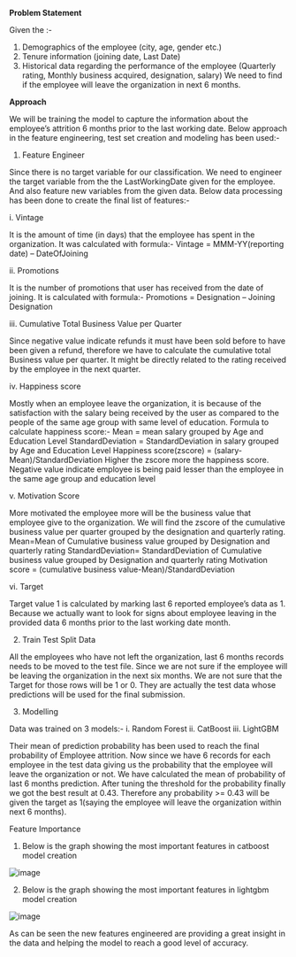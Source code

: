 **Problem Statement**

Given the :-
1. Demographics of the employee (city, age, gender etc.)
2. Tenure information (joining date, Last Date)
3. Historical data regarding the performance of the employee (Quarterly rating, Monthly business acquired, designation, salary)
We need to find if the employee will leave the organization in next 6 months.

**Approach**

We will be training the model to capture the information about the employee’s attrition 6 months prior to the last working date. Below approach in the feature engineering, test set creation and modeling has been used:-
1.	Feature Engineer

Since there is no target variable for our classification. We need to engineer the target variable from the the LastWorkingDate given for the employee. And also feature new variables from the given data. Below data processing has been done to create the final list of features:-

i.	Vintage

It is the amount of time (in days) that the employee has spent in the organization. It was calculated with formula:-
Vintage = MMM-YY(reporting date) – DateOfJoining

ii.	Promotions

It is the number of promotions that user has received from the date of joining. It is calculated with formula:-
Promotions = Designation – Joining Designation

iii.	Cumulative Total Business Value per Quarter

Since negative value indicate refunds it must have been sold before  to have been given a refund, therefore we have to calculate the cumulative total Business value per quarter. It might be directly related to the rating received by the employee in the next quarter.

iv.	Happiness score

Mostly when an employee leave the organization, it is because of the satisfaction with the salary being received by the user as compared to the people of the same age group with same level of education.
Formula to calculate happiness score:-
Mean = mean salary grouped by Age and Education Level
StandardDeviation = StandardDeviation in salary grouped by Age and Education Level
Happiness score(zscore) = (salary-Mean)/StandardDeviation
Higher the zscore more the happiness score. Negative value indicate employee is being paid lesser than the employee in the same age group and education level

v.	Motivation Score

More motivated the employee more will be the business value that employee give to the organization. We will find the zscore of the cumulative business value per quarter  grouped by the designation  and quarterly rating.
Mean=Mean of Cumulative business value grouped by Designation and quarterly rating
StandardDeviation= StandardDeviation of Cumulative business value grouped by Designation and quarterly rating
Motivation score = (cumulative business value-Mean)/StandardDeviation

vi.	Target

Target value 1 is calculated by marking last 6 reported employee’s data as 1. Because we actually want to look for signs about employee leaving in the provided data 6 months prior to the last working date month.


2.	Train Test Split Data

All the employees who have not left the organization, last 6 months records needs to be moved to the test file. Since we are not sure if the employee will be leaving the organization in the next six months. We are not sure that the Target for those rows will be 1 or 0. They are actually the test data whose predictions will be used for the final submission.

3.	Modelling

Data was trained on 3 models:-
i.	Random Forest
ii.	CatBoost
iii.	LightGBM

Their mean of prediction probability has been used to reach the final probability of Employee attrition.
Now since we have 6 records for each employee in the test data giving us the probability that the employee will leave the organization or not. We have calculated the mean of probability of last 6 months prediction.
After tuning the threshold for the probability finally we got the best result at 0.43. Therefore any probability >= 0.43 will be given the target as 1(saying the employee will leave the organization within next 6 months).

Feature Importance

1.	Below is the graph showing the most important features in catboost model creation
 
![image](https://user-images.githubusercontent.com/23581231/142860430-349b2249-7983-4e14-8013-e3f172d01371.png)


2.	Below is the graph showing the most important features in lightgbm model creation
 
![image](https://user-images.githubusercontent.com/23581231/142860467-11414f8c-3edc-45ab-a874-d77dd84635dd.png)



As can be seen the new features engineered are providing a great insight in the data and helping the model to reach a good level of accuracy.
